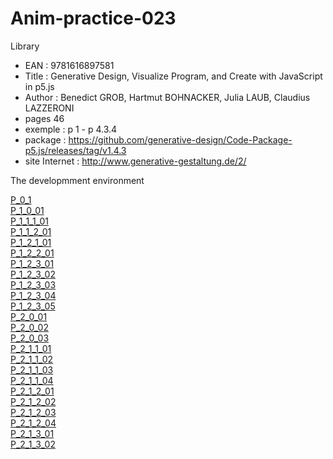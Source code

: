# Anim-practice-023

Library 
- EAN : 9781616897581
- Title : Generative Design, Visualize Program, and Create with JavaScript in p5.js
- Author : Benedict GROB, Hartmut BOHNACKER, Julia LAUB, Claudius LAZZERONI
- pages 46
- exemple : p 1 - p 4.3.4
- package : https://github.com/generative-design/Code-Package-p5.js/releases/tag/v1.4.3
- site Internet : http://www.generative-gestaltung.de/2/

The developmment environment

[P_0_1](library/9781616897581/P_0_1.html)   <br>
[P_1_0_01](library/9781616897581/01_P/P_1_0_01/) <br>
[P_1_1_1_01](library/9781616897581/01_P/P_1_1_1_01/) <br>
[P_1_1_2_01](library/9781616897581/01_P/P_1_1_2_01/) <br>
[P_1_2_1_01](library/9781616897581/01_P/P_1_2_1_01/) <br>
[P_1_2_2_01](library/9781616897581/01_P/P_1_2_2_01/) <br>
[P_1_2_3_01](library/9781616897581/01_P/P_1_2_3_01/) <br>
[P_1_2_3_02](library/9781616897581/01_P/P_1_2_3_02/) <br>
[P_1_2_3_03](library/9781616897581/01_P/P_1_2_3_03/) <br>
[P_1_2_3_04](library/9781616897581/01_P/P_1_2_3_04/) <br>
[P_1_2_3_05](library/9781616897581/01_P/P_1_2_3_05/) <br>
[P_2_0_01](library/9781616897581/01_P/P_2_0_01/) <br>
[P_2_0_02](library/9781616897581/01_P/P_2_0_02/) <br>
[P_2_0_03](library/9781616897581/01_P/P_2_0_03/) <br>
[P_2_1_1_01](library/9781616897581/01_P/P_2_1_1_01/) <br>
[P_2_1_1_02](library/9781616897581/01_P/P_2_1_1_02/) <br>
[P_2_1_1_03](library/9781616897581/01_P/P_2_1_1_03/) <br>
[P_2_1_1_04](library/9781616897581/01_P/P_2_1_1_04/) <br>
[P_2_1_2_01](library/9781616897581/01_P/P_2_1_2_01/) <br>
[P_2_1_2_02](library/9781616897581/01_P/P_2_1_2_02/) <br>
[P_2_1_2_03](library/9781616897581/01_P/P_2_1_2_03/) <br>
[P_2_1_2_04](library/9781616897581/01_P/P_2_1_2_04/) <br>
[P_2_1_3_01](library/9781616897581/01_P/P_2_1_3_01/) <br>
[P_2_1_3_02](library/9781616897581/01_P/P_2_1_3_02/) <br>